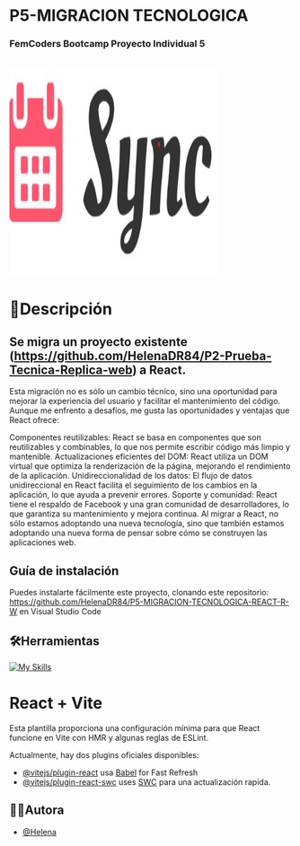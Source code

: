 # P5-MIGRACION TECNOLOGICA
### FemCoders Bootcamp Proyecto Individual 5

<br>
<img src="./Images/logo_2..jpg" alt="logo-image" width="370" height="370">
<br>

# 📝Descripción

## Se migra un proyecto existente (https://github.com/HelenaDR84/P2-Prueba-Tecnica-Replica-web) a React. 
Esta migración no es sólo un cambio técnico, sino una oportunidad para mejorar la experiencia del usuario y facilitar el mantenimiento del código. Aunque me enfrento a desafíos, me gusta las oportunidades y ventajas que React ofrece:

Componentes reutilizables: React se basa en componentes que son reutilizables y combinables, lo que nos permite escribir código más limpio y mantenible.
Actualizaciones eficientes del DOM: React utiliza un DOM virtual que optimiza la renderización de la página, mejorando el rendimiento de la aplicación.
Unidireccionalidad de los datos: El flujo de datos unidireccional en React facilita el seguimiento de los cambios en la aplicación, lo que ayuda a prevenir errores.
Soporte y comunidad: React tiene el respaldo de Facebook y una gran comunidad de desarrolladores, lo que garantiza su mantenimiento y mejora continua.
Al migrar a React, no sólo estamos adoptando una nueva tecnología, sino que también estamos adoptando una nueva forma de pensar sobre cómo se construyen las aplicaciones web.

## Guía de instalación
Puedes instalarte fácilmente este proyecto, clonando este repositorio: https://github.com/HelenaDR84/P5-MIGRACION-TECNOLOGICA-REACT-R-W
 en Visual Studio Code

## 🛠️Herramientas

[![My Skills](https://skillicons.dev/icons?i=js,html,css,react,vite,github,vscode)](https://skillicons.dev)

# React + Vite

Esta plantilla proporciona una configuración mínima para que React funcione en Vite con HMR y algunas reglas de ESLint.

Actualmente, hay dos plugins oficiales disponibles:

- [@vitejs/plugin-react](https://github.com/vitejs/vite-plugin-react/blob/main/packages/plugin-react/README.md) usa [Babel](https://babeljs.io/) for Fast Refresh
- [@vitejs/plugin-react-swc](https://github.com/vitejs/vite-plugin-react-swc) uses [SWC](https://swc.rs/) para una actualización rapida.

##  👩‍💻Autora
- [@Helena](https://github.com/HelenaDR84)
